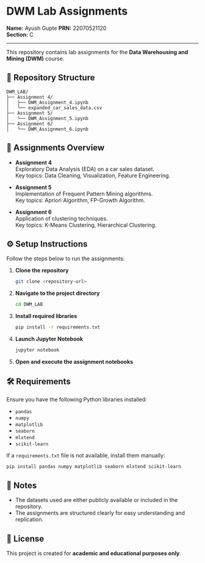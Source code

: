 # DWM Lab Assignments

**Name:** Ayush Gupte 
**PRN:** 22070521120  
**Section:** C 

---

This repository contains lab assignments for the **Data Warehousing and Mining (DWM)** course.

## 📁 Repository Structure

```
DWM_LAB/
├── Assignment 4/
│   ├── DWM_Assignment_4.ipynb
│   └── expanded_car_sales_data.csv
├── Assignment 5/
│   └── DWM_Assignment_5.ipynb
├── Assignment 6/
│   └── DWM_Assignment_6.ipynb
```

## 📝 Assignments Overview

- **Assignment 4**  
  Exploratory Data Analysis (EDA) on a car sales dataset.  
  Key topics: Data Cleaning, Visualization, Feature Engineering.

- **Assignment 5**  
  Implementation of Frequent Pattern Mining algorithms.  
  Key topics: Apriori Algorithm, FP-Growth Algorithm.

- **Assignment 6**  
  Application of clustering techniques.  
  Key topics: K-Means Clustering, Hierarchical Clustering.

## ⚙️ Setup Instructions

Follow the steps below to run the assignments:

1. **Clone the repository**
   ```bash
   git clone <repository-url>
   ```

2. **Navigate to the project directory**
   ```bash
   cd DWM_LAB
   ```

3. **Install required libraries**
   ```bash
   pip install -r requirements.txt
   ```

4. **Launch Jupyter Notebook**
   ```bash
   jupyter notebook
   ```

5. **Open and execute the assignment notebooks**

## 🛠️ Requirements

Ensure you have the following Python libraries installed:

- `pandas`
- `numpy`
- `matplotlib`
- `seaborn`
- `mlxtend`
- `scikit-learn`

If a `requirements.txt` file is not available, install them manually:

```bash
pip install pandas numpy matplotlib seaborn mlxtend scikit-learn
```

## 📌 Notes

- The datasets used are either publicly available or included in the repository.
- The assignments are structured clearly for easy understanding and replication.

## 📜 License

This project is created for **academic and educational purposes only**.
